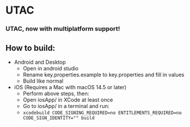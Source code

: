# UTAC
### UTAC, now with multiplatform support!

## How to build:
- Android and Desktop
  - Open in android studio
  - Rename key.properties.example to key.properties and fill in values
  - Build like normal
- iOS (Requires a Mac with macOS 14.5 or later)
  - Perform above steps, then:
  - Open iosApp/ in XCode at least once
  - Go to iosApp/ in a terminal and run:
  - `xcodebuild CODE_SIGNING_REQUIRED=no ENTITLEMENTS_REQUIRED=no CODE_SIGN_IDENTITY="" build`